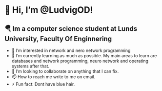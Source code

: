 # 👋 Hi, I’m @LudvigOD!
## 🪂 Im a computer science student at Lunds University, Faculty Of Enginnering
- 👀 I’m interested in network and nero network programming
- 🌱 I’m currently learning as much as possible. My main areas to learn are databases and network programming, neuro network and operating systems after that.
- 💞️ I’m looking to collaborate on anything that I can fix. 
- 📫 How to reach me write to me on email.
- ⚡ Fun fact: Dont have blue hair.

<!---
LudvigOD/LudvigOD is a ✨ special ✨ repository because its `README.md` (this file) appears on your GitHub profile.
You can click the Preview link to take a look at your changes.
--->
